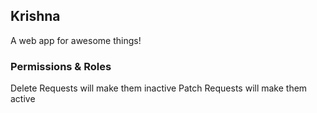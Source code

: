## Krishna

A web app for awesome things!

 
 ### Permissions & Roles

 Delete Requests will make them inactive
 Patch Requests will make them active